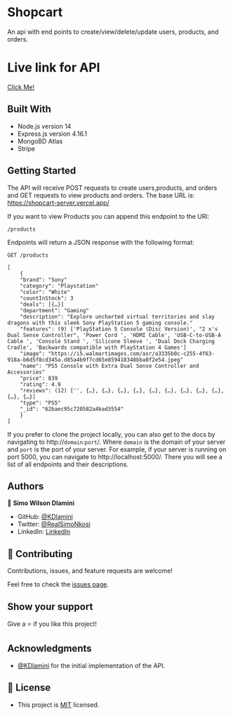 # Shopcart

An api with end points to create/view/delete/update users, products, and orders.

# Live link for API

 [Click Me!](https://shopcart-server.vercel.app/)
## Built With

- Node.js version 14
- Express.js version 4.16.1
- MongoBD Atlas
- Stripe
## Getting Started

The API will receive POST requests to create users,products, and orders and GET requests to view products and orders.
The base URL is: https://shopcart-server.vercel.app/

If you want to view Products you can append this endpoint to the URl:
```
/products
```

Endpoints will return a JSON response with the following format:

```
GET /products

[
    {
    "brand": "Sony"
    "category": "Playstation"
    "color": "White"
    "countInStock": 3
    "deals": [{…}]
    "department": "Gaming"
    "description": "Explore uncharted virtual territories and slay dragons with this sleek Sony PlayStation 5 gaming console."
    "features": (9) ['PlayStation 5 Console (Disc Version)', "2 x's Dual Sense Controller", 'Power Cord ', 'HDMI Cable', 'USB-C-to-USB-A Cable ', 'Console Stand ', 'Silicone Sleeve ', 'Dual Dock Charging Cradle', 'Backwards compatible with PlayStation 4 Games']
    "image": "https://i5.walmartimages.com/asr/a3335b0c-c255-4f63-918a-b6d5f8cd345a.d85a4b9f7cd65e859418348bba8f2e54.jpeg"
    "name": "PS5 Console with Extra Dual Sense Controller and Accessories"
    "price": 839
    "rating": 4.9
    "reviews": (12) ['', {…}, {…}, {…}, {…}, {…}, {…}, {…}, {…}, {…}, {…}, {…}]
    "type": "PS5"
    "_id": "62baec95c720582a4bad3554"
    }
]
```

If you prefer to clone the project locally, you can also get to the docs by navigating to http://`domain`:`port`/. Where `domain` is the domain of your server and `port` is the port of your server.
For example, if your server is running on port 5000, you can navigate to http://localhost:5000/.
There you will see a list of all endpoints and their descriptions.

## Authors

👤 **Simo Wilson Dlamini**

- GitHub: [@KDlamini](https://github.com/KDlamini)
- Twitter: [@RealSimoNkosi](https://twitter.com/RealSimoNkosi)
- LinkedIn: [LinkedIn](https://www.linkedin.com/in/simo-nkosi-418523180/)

## 🤝 Contributing

Contributions, issues, and feature requests are welcome!

Feel free to check the [issues page](https://github.com/KDlamini/bamboo-server/issues).

## Show your support

Give a ⭐️ if you like this project!

## Acknowledgments

- [@KDlamini](https://github.com/KDlamini) for the initial implementation of the API.
## 📝 License

- This project is [MIT](./LICENSE) licensed.


